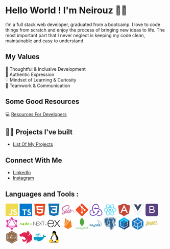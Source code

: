 # Hello World ! I'm Neirouz 👋🏻

I’m a full stack web developer, graduated from a bootcamp.
I love to code things from scratch and enjoy the process of bringing new ideas to life.
The most important part that I never neglect is keeping my code clean, maintainable and easy to understand.

## My Values

🧠 Thoughtful & Inclusive Development <br/>
🖤 Authentic Expression <br/>
💡 Mindset of Learning & Curiosity <br/>
🙌 Teamwork & Communication

## Some Good Resources

💻 [Resources For Developers](https://github.com/NeirouzJbira/Some-Good-Resources)

## 👩‍💻 Projects I've built

- <a href = "https://github.com/NeirouzJbira/List-Of-My-Projects">List Of My Projects</a>

## Connect With Me

- [LinkedIn](https://www.linkedin.com/in/neirouzjbira/) <br/>
- [Instagram](https://www.instagram.com/neirouz.jbira/) <br/>
<!-- - [Facebook](https://www.facebook.com/NeirouzJbira/) <br/>
- [Medium](https://medium.com/@jbira.neirouz) <br/>
- [DEV Community](https://dev.to/neirouzjbira) <br/>
- [HashNode](https://hashnode.com/@NeirouzJbira) <br/> -->

## Languages and Tools :

<p align="left">
<img width="40" height="40" alt="javascript" src="./icons/javascript-plain.svg"/>
<img width="40" height="40" alt="typescript" src="./icons/typescript-plain.svg"/>
<img width="40" height="40" alt="HTML5" src="./icons/html5-plain.svg"/>
<img width="40" height="40" alt="CSS3" src="./icons/css3-plain.svg"/>
<img width="40" height="40" alt="sass" src="./icons/sass-original.svg"/>
<img width="40" height="40" alt="git" src="./icons/git-plain.svg"/>
<img width="40" height="40" alt="redux" src="./icons/redux-original.svg"/>
<img width="40" height="40" alt="react" src="./icons/react-original.svg"/>
<img width="40" height="40" alt="angular" src="./icons/angularjs-plain.svg"/>
<img width="40" height="40" alt="vuejs" src="./icons/vuejs-plain.svg"/>
<img width="40" height="40" alt="bootstrap" src="./icons/bootstrap-plain.svg"/>
<img width="40" height="40" alt="graphql" src="./icons/graphql.svg"/>
<img width="40" height="40" alt="nodejs" src="./icons/nodejs-plain-wordmark.svg"/>
<img width="40" height="40" alt="nextjs" src="./icons/nextjs.svg"/>
<img width="40" height="40" alt="express" src="./icons/express-original.svg"/>
<img width="40" height="40" alt="firebase" src="./icons/firebase-plain.svg"/>
<img width="40" height="40" alt="mongodb" src="./icons/mongodb-plain-wordmark.svg"/>
<img width="40" height="40" alt="mysql" src="./icons/mysql-plain-wordmark.svg"/>
<img width="40" height="40" alt="postgresql" src="./icons/postgresql-plain.svg"/>
<img width="40" height="40" alt="sequelize" src="./icons/sequelize-original.svg"/>
<img width="40" height="40" alt="webpack" src="./icons/webpack-plain.svg"/>
<img width="40" height="40" alt="babel" src="./icons/babel-original.svg"/>
<img width="40" height="40" alt="mocha" src="./icons/mocha-plain.svg"/>
<img width="40" height="40" alt="nestjs" src="./icons/nestjs-plain.svg"/>
<img width="40" height="40" alt="docker" src="./icons/docker-plain.svg"/>
<img width="40" height="40" alt="linux" src="./icons/linux-original.svg"/>
